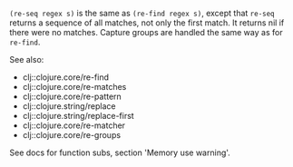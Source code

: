 `(re-seq regex s)` is the same as `(re-find regex s)`, except that `re-seq` returns a sequence of all matches, not only the first match.
It returns nil if there were no matches.
Capture groups are handled the same way as for `re-find`.

See also:

- clj::clojure.core/re-find
- clj::clojure.core/re-matches
- clj::clojure.core/re-pattern
- clj::clojure.string/replace
- clj::clojure.string/replace-first
- clj::clojure.core/re-matcher
- clj::clojure.core/re-groups

See docs for function subs, section 'Memory use warning'.
